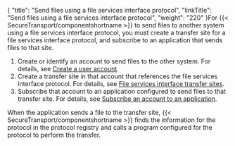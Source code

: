 {
    "title": "Send files using a file services interface protocol",
    "linkTitle": "Send files using a file services interface protocol",
    "weight": "220"
}For {{< SecureTransport/componentshortname  >}} to send files to another system using a file services interface protocol, you must create a transfer site for a file services interface protocol, and subscribe to an application that sends files to that site.

1.  Create or identify an account to send files to the other system. For details, see <a href="../../accounts/useraccounts/t_st_create_user_account#AccountsMenu_2253641766_1058767" class="MCXref xref">Create a user account</a>.
2.  Create a transfer site in that account that references the file services interface protocol. For details, see <a href="../../accounts/transfersites/r_st_fileservicesinterfaceprotocoltransfersites#AccountsMenu_2253641766_1250399" class="MCXref xref">File services interface transfer sites</a>.
3.  Subscribe that account to an application configured to send files to that transfer site. For details, see <a href="../../accounts/c_st_subscriptions/t_st_subscriptions#Subscrib" class="MCXref xref">Subscribe an account to an application</a>.

When the application sends a file to the transfer site, {{< SecureTransport/componentshortname  >}} finds the information for the protocol in the protocol registry and calls a program configured for the protocol to perform the transfer.
